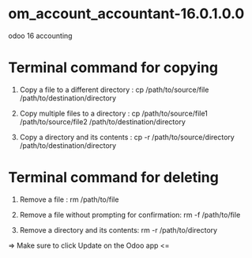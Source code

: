 # om_account_accountant-16.0.1.0.0
  odoo 16 accounting

# Terminal command for copying

  1. Copy a file to a different directory :
     cp /path/to/source/file /path/to/destination/directory

  2. Copy multiple files to a directory :
     cp /path/to/source/file1 /path/to/source/file2 /path/to/destination/directory

  3. Copy a directory and its contents :
     cp -r /path/to/source/directory /path/to/destination/directory

# Terminal command for deleting
  1. Remove a file :
     rm /path/to/file

  2. Remove a file without prompting for confirmation:
     rm -f /path/to/file

  3. Remove a directory and its contents:
     rm -r /path/to/directory

=> Make sure to click Update on the Odoo app <=
